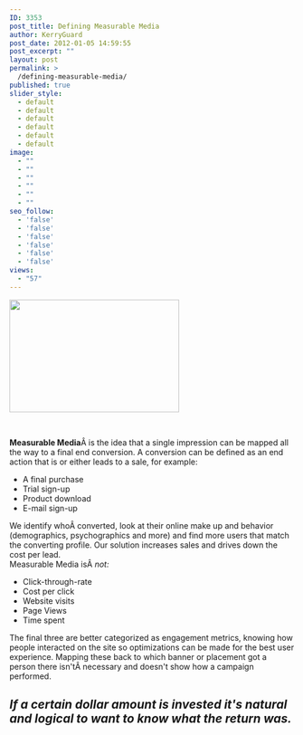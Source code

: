 ```yaml
---
ID: 3353
post_title: Defining Measurable Media
author: KerryGuard
post_date: 2012-01-05 14:59:55
post_excerpt: ""
layout: post
permalink: >
  /defining-measurable-media/
published: true
slider_style:
  - default
  - default
  - default
  - default
  - default
  - default
image:
  - ""
  - ""
  - ""
  - ""
  - ""
  - ""
seo_follow:
  - 'false'
  - 'false'
  - 'false'
  - 'false'
  - 'false'
  - 'false'
views:
  - "57"
---
```

<img class="size-medium wp-image-289 alignright" title="measure3_2" src="http://mkgmediagroup.com/wp-content/uploads/2012/01/measure3_21-300x199.jpg" alt="" width="300" height="199" />

&nbsp;

<strong>Measurable Media</strong>Â is the idea that a single impression can be mapped all the way to a final end conversion. A conversion can be defined as an end action that is or either leads to a sale, for example:
<ul>
	<li>A final purchase</li>
	<li>Trial sign-up</li>
	<li>Product download</li>
	<li>E-mail sign-up</li>
</ul>
We identify whoÂ converted, look at their online make up and behavior (demographics, psychographics and more) and find more users that match the converting profile. Our solution increases sales and drives down the cost per lead.
<div>Measurable Media isÂ <em>not:</em></div>
<div>
<div>
<ul>
	<li>Click-through-rate</li>
	<li>Cost per click</li>
	<li>Website visits</li>
	<li>Page Views</li>
	<li>Time spent</li>
</ul>
<div>The final three are better categorized as engagement metrics, knowing how people interacted on the site so optimizations can be made for the best user experience. Mapping these back to which banner or placement got a person there isn'tÂ necessary and doesn't show how a campaign performed.</div>
</div>
<h2></h2>
<h2><em>If a certain dollar amount is invested it's natural and logical to want to know what the return was.</em></h2>
&nbsp;

</div>